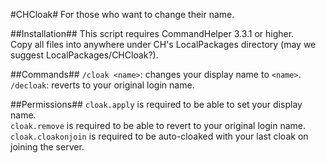 #CHCloak#
For those who want to change their name.

##Installation##
This script requires CommandHelper 3.3.1 or higher.  
Copy all files into anywhere under CH's LocalPackages directory (may we suggest LocalPackages/CHCloak?).

##Commands##
`/cloak <name>`: changes your display name to `<name>`.  
`/decloak`: reverts to your original login name.

##Permissions##
`cloak.apply` is required to be able to set your display name.  
`cloak.remove` is required to be able to revert to your original login name.  
`cloak.cloakonjoin` is required to be auto-cloaked with your last cloak on joining the server.  

